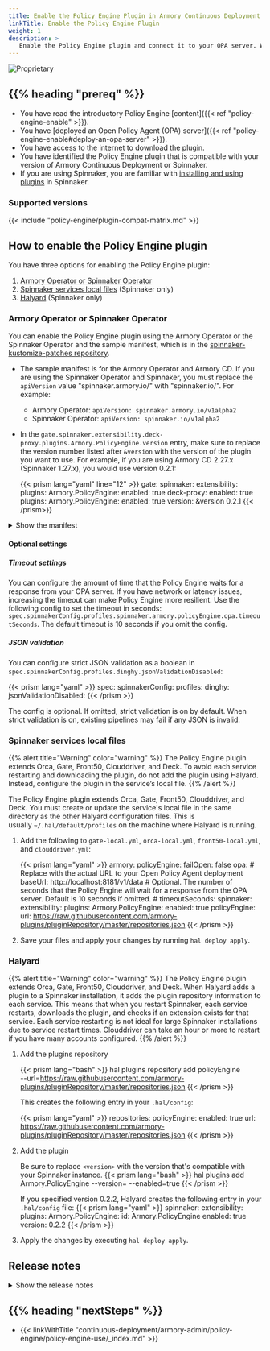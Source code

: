 ```yaml
---
title: Enable the Policy Engine Plugin in Armory Continuous Deployment or Spinnaker
linkTitle: Enable the Policy Engine Plugin
weight: 1
description: >
   Enable the Policy Engine plugin and connect it to your OPA server. When enabled, you can write policies that the Policy Engine enforces during save time, runtime validation, or when a user interacts with Armory Continuous Deployment.
---
```


![Proprietary](/images/proprietary.svg)

## {{% heading "prereq" %}}

* You have read the introductory Policy Engine [content]({{< ref "policy-engine-enable" >}}).
* You have [deployed an Open Policy Agent (OPA) server]({{< ref "policy-engine-enable#deploy-an-opa-server" >}}).
* You have access to the internet to download the plugin.
* You have identified the Policy Engine plugin that is compatible with your version of Armory Continuous Deployment or Spinnaker.
* If you are using Spinnaker, you are familiar with [installing and using plugins](https://spinnaker.io/docs/guides/user/plugins-users/) in Spinnaker.

### Supported versions

{{< include "policy-engine/plugin-compat-matrix.md" >}}

## How to enable the Policy Engine plugin

You have three options for enabling the Policy Engine plugin:

1. [Armory Operator or Spinnaker Operator](#armory-operator-or-spinnaker-operator)
1. [Spinnaker services local files](#spinnaker-services-local-files) (Spinnaker only)
1. [Halyard](#halyard) (Spinnaker only)

### Armory Operator or Spinnaker Operator              

You can enable the Policy Engine plugin using the Armory Operator or the Spinnaker Operator and the sample manifest, which is in the [spinnaker-kustomize-patches repository](https://github.com/armory/spinnaker-kustomize-patches/blob/master/armory/patch-policy-engine-plugin.yml).

* The sample manifest is for the Armory Operator and Armory CD. If you are using the Spinnaker Operator and Spinnaker, you must replace the `apiVersion` value "spinnaker.armory.io/" with "spinnaker.io/". For example:

  * Armory Operator: `apiVersion: spinnaker.armory.io/v1alpha2`
  * Spinnaker Operator: `apiVersion: spinnaker.io/v1alpha2`

* In the `gate.spinnaker.extensibility.deck-proxy.plugins.Armory.PolicyEngine.version` entry, make sure to replace the version number listed after `&version` with the version of the plugin you want to use. For example, if you are using Armory CD 2.27.x (Spinnaker 1.27.x), you would use version 0.2.1:

   {{< prism lang="yaml" line="12" >}}
   gate:
     spinnaker:
        extensibility:
         plugins:
           Armory.PolicyEngine:
              enabled: true
         deck-proxy:
           enabled: true
          plugins:
             Armory.PolicyEngine:
                enabled: true
                version: &version 0.2.1
   {{< /prism>}}

<details><summary>Show the manifest</summary>
{{< github repo="armory/spinnaker-kustomize-patches" file="/armory/patch-policy-engine-plugin.yml" lang="yaml" options="" >}}
</details>

#### Optional settings
##### Timeout settings

You can configure the amount of time that the Policy Engine waits for a response from your OPA server. If you have network or latency issues, increasing the timeout can make Policy Engine more resilient. Use the following config to set the timeout in seconds: `spec.spinnakerConfig.profiles.spinnaker.armory.policyEngine.opa.timeoutSeconds`. The default timeout is 10 seconds if you omit the config.

##### JSON validation

You can configure strict JSON validation as a boolean in `spec.spinnakerConfig.profiles.dinghy.jsonValidationDisabled`:


{{< prism lang="yaml" >}}
spec:
  spinnakerConfig:
    profiles:
      dinghy:
        jsonValidationDisabled: <boolean>
{{< /prism >}}

The config is optional. If omitted, strict validation is on by default. When strict validation is on, existing pipelines may fail if any JSON is invalid.

### Spinnaker services local files

{{% alert title="Warning" color="warning" %}}
The Policy Engine plugin extends Orca, Gate, Front50, Clouddriver, and Deck. To avoid each service restarting and downloading the plugin, do not add the plugin using Halyard. Instead, configure the plugin in the service’s local file.
{{% /alert %}}

The Policy Engine plugin extends Orca, Gate, Front50, Clouddriver, and Deck. You must create or update the service's local file in the same directory as the other Halyard configuration files. This is usually `~/.hal/default/profiles` on the machine where Halyard is running.

1. Add the following to `gate-local.yml`, `orca-local.yml`, `front50-local.yml`, and `clouddriver.yml`:

   {{< prism lang="yaml" >}}
   armory:
      policyEngine:
         failOpen: false
         opa:
            # Replace with the actual URL to your Open Policy Agent deployment
            baseUrl: http://localhost:8181/v1/data
            # Optional. The number of seconds that the Policy Engine will wait for a response from the OPA server. Default is 10 seconds if omitted.
            # timeoutSeconds: <integer>
    spinnaker:
       extensibility:
          plugins:
             Armory.PolicyEngine:
                enabled: true
             policyEngine:
                url: https://raw.githubusercontent.com/armory-plugins/pluginRepository/master/repositories.json
    {{< /prism >}}

1. Save your files and apply your changes by running `hal deploy apply`.

### Halyard

{{% alert title="Warning" color="warning" %}}
The Policy Engine plugin extends Orca, Gate, Front50, Clouddriver, and Deck. When Halyard adds a plugin to a Spinnaker installation, it adds the plugin repository information to each service. This means that when you restart Spinnaker, each service restarts, downloads the plugin, and checks if an extension exists for that service. Each service restarting is not ideal for large Spinnaker installations due to service restart times. Clouddriver can take an hour or more to restart if you have many accounts configured.
{{% /alert %}}

1. Add the plugins repository

   {{< prism lang="bash" >}}
   hal plugins repository add policyEngine \
    --url=https://raw.githubusercontent.com/armory-plugins/pluginRepository/master/repositories.json
   {{< /prism >}}

   This creates the following entry in your `.hal/config`:

   {{< prism lang="yaml" >}}
   repositories:
      policyEngine:
         enabled: true
         url: https://raw.githubusercontent.com/armory-plugins/pluginRepository/master/repositories.json
   {{< /prism >}}

1. Add the plugin
   
   Be sure to replace `<version>` with the version that's compatible with your Spinnaker instance.
   {{< prism lang="bash" >}}
   hal plugins add Armory.PolicyEngine --version=<version> --enabled=true
   {{< /prism >}}

   If you specified version 0.2.2, Halyard creates the following entry in your `.hal/config` file: 
   {{< prism lang="yaml" >}}
   spinnaker:
      extensibility:
         plugins:
            Armory.PolicyEngine:
               id: Armory.PolicyEngine
               enabled: true
               version: 0.2.2
   {{< /prism >}}

1. Apply the changes by executing `hal deploy apply`. 


## Release notes

<details><summary>Show the release notes</summary>

* 0.2.2 - Fixed bug for createApplication button with Spinnaker 1.28, to be included in 2.28 release
* 0.2.1 - Fixed bug with the projects tab on deck for Armory Continuous Deployment 2.27.1 and later
* 0.2.0 - Update plugin to be compatible with Armory Continuous Deployment 2.27.0 and later.
* 0.1.6 - The Policy Engine Plugin is now generally available.
  * If you are new to using the Policy Engine, use the plugin instead of the extension project.
  * Entitlements using API Authorization no longer requires at least one policy. Previously, if you had no policies set, Policy Engine prevented any action from being taken. Now, Entitlements for Policy Engine allows any action to be taken if there are no policies set.
* 0.1.4 - Adds the `opa.timeoutSeconds` property, which allows you to configure how long the Policy Engine waits for a response from the OPA server.
* 0.1.3 - Fixes an issue introduced in v0.1.2 where the **Project Configuration** button's name was changing when Policy Engine is enabled.
* 0.1.2  - Adds support for writing policies against the package `spinnaker.ui.entitlements.isFeatureEnabled` to show/hide the following UI buttons:
  * Create Application
  * Application Config
  * Create Project
* 0.0.25 - Fixes an unsatisfied dependency error in the API (Gate) when using SAML and x509 certificates. This fix requires Armory Continuous Deployment 2.26.0 later.
* 0.0.19 - Adds forced authentication feature and fixes NPE bug
* 0.0.17 - Initial plugin release

</details>

## {{% heading "nextSteps" %}}

* {{< linkWithTitle "continuous-deployment/armory-admin/policy-engine/policy-engine-use/_index.md" >}}